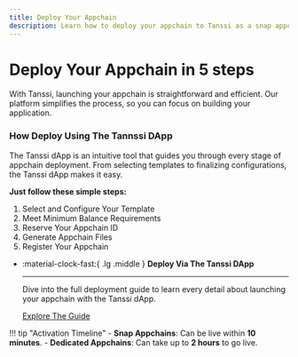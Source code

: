 ```yaml
---
title: Deploy Your Appchain
description: Learn how to deploy your appchain to Tanssi as a snap appchain for short-term testing or as a dedicated Tanssi appchain for long-term testing.
---
```


# Deploy Your Appchain in 5 steps

With Tanssi, launching your appchain is straightforward and efficient. Our platform simplifies the process, so you can focus on building your application.

### **How Deploy Using The Tannssi DApp**

The Tanssi dApp is an intuitive tool that guides you through every stage of appchain deployment. From selecting templates to finalizing configurations, the Tanssi dApp makes it easy.

**Just follow these simple steps:**
1. Select and Configure Your Template
2. Meet Minimum Balance Requirements
3. Reserve Your Appchain ID
4. Generate Appchain Files
5. Register Your Appchain


<div class="grid cards" markdown>

-   :material-clock-fast:{ .lg .middle } __Deploy Via The Tanssi DApp__

    ---
    Dive into the full deployment guide to learn every detail about launching your appchain with the Tanssi dApp.
    

    [Explore The Guide](dapp.md)

</div>

!!! tip "Activation Timeline"
    - **Snap Appchains**: Can be live within **10 minutes**.
    - **Dedicated Appchains**: Can take up to **2 hours** to go live.

